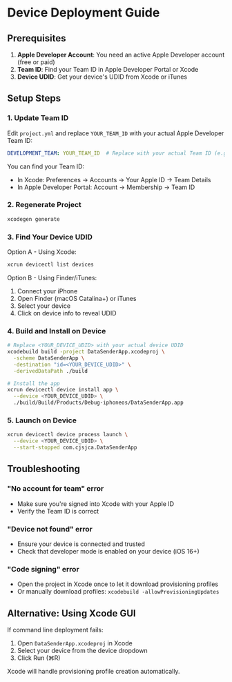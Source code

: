 # Device Deployment Guide

## Prerequisites

1. **Apple Developer Account**: You need an active Apple Developer account (free or paid)
2. **Team ID**: Find your Team ID in Apple Developer Portal or Xcode
3. **Device UDID**: Get your device's UDID from Xcode or iTunes

## Setup Steps

### 1. Update Team ID

Edit `project.yml` and replace `YOUR_TEAM_ID` with your actual Apple Developer Team ID:

```yaml
DEVELOPMENT_TEAM: YOUR_TEAM_ID  # Replace with your actual Team ID (e.g., "ABC123DEF4")
```

You can find your Team ID:
- In Xcode: Preferences → Accounts → Your Apple ID → Team Details
- In Apple Developer Portal: Account → Membership → Team ID

### 2. Regenerate Project

```bash
xcodegen generate
```

### 3. Find Your Device UDID

Option A - Using Xcode:
```bash
xcrun devicectl list devices
```

Option B - Using Finder/iTunes:
1. Connect your iPhone
2. Open Finder (macOS Catalina+) or iTunes
3. Select your device
4. Click on device info to reveal UDID

### 4. Build and Install on Device

```bash
# Replace <YOUR_DEVICE_UDID> with your actual device UDID
xcodebuild build -project DataSenderApp.xcodeproj \
  -scheme DataSenderApp \
  -destination "id=<YOUR_DEVICE_UDID>" \
  -derivedDataPath ./build

# Install the app
xcrun devicectl device install app \
  --device <YOUR_DEVICE_UDID> \
  ./build/Build/Products/Debug-iphoneos/DataSenderApp.app
```

### 5. Launch on Device

```bash
xcrun devicectl device process launch \
  --device <YOUR_DEVICE_UDID> \
  --start-stopped com.cjsjca.DataSenderApp
```

## Troubleshooting

### "No account for team" error
- Make sure you're signed into Xcode with your Apple ID
- Verify the Team ID is correct

### "Device not found" error
- Ensure your device is connected and trusted
- Check that developer mode is enabled on your device (iOS 16+)

### "Code signing" error
- Open the project in Xcode once to let it download provisioning profiles
- Or manually download profiles: `xcodebuild -allowProvisioningUpdates`

## Alternative: Using Xcode GUI

If command line deployment fails:
1. Open `DataSenderApp.xcodeproj` in Xcode
2. Select your device from the device dropdown
3. Click Run (⌘R)

Xcode will handle provisioning profile creation automatically.